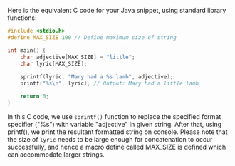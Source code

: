 Here is the equivalent C code for your Java snippet, using standard library functions:

```c
#include <stdio.h>
#define MAX_SIZE 100 // Define maximum size of string

int main() {
    char adjective[MAX_SIZE] = "little";
    char lyric[MAX_SIZE];
    
    sprintf(lyric, "Mary had a %s lamb", adjective);
    printf("%s\n", lyric); // Output: Mary had a little lamb

    return 0;
}
```
In this C code, we use `sprintf()` function to replace the specified format specifier ("%s") with variable "adjective" in given string. After that, using printf(), we print the resultant formatted string on console. Please note that the size of `lyric` needs to be large enough for concatenation to occur successfully, and hence a macro define called MAX_SIZE is defined which can accommodate larger strings.

